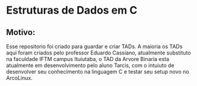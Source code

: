 # Estruturas de Dados em C

## Motivo:
Esse repositorio foi criado para guardar e criar TADs.
A maioria os TADs aqui foram criados pelo professor Eduardo Cassiano, atualmente substituto na faculdade IFTM campus Ituiutaba, o TAD da Arvore Binaria esta atualmente em desenvolvimento pelo aluno Tarcis, com o intuiuto de desenvolver seu conhecimento na linguagem C e testar seu setup novo no ArcoLinux.
